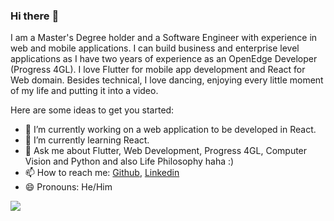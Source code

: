 ### Hi there :rocket:

<!--
**rishirajrsawant/rishirajrsawant** is a ✨ _special_ ✨ repository because its `README.md` (this file) appears on your GitHub profile.
-->

I am a Master's Degree holder and a Software Engineer with experience in web and mobile applications. I can build business and enterprise level applications as I have two years of experience as an OpenEdge Developer (Progress 4GL). I love Flutter for mobile app development and React for Web domain. Besides technical, I love dancing, enjoying every little moment of my life and putting it into a video.

Here are some ideas to get you started:

- 🔭 I’m currently working on a web application to be developed in React.
- 🌱 I’m currently learning React.
- 💬 Ask me about Flutter, Web Development, Progress 4GL, Computer Vision and Python and also Life Philosophy haha :)
- 📫 How to reach me: [Github](https://github.com/rishirajrsawant/), [Linkedin](https://www.linkedin.com/in/rishiraj-sawant/)
- 😄 Pronouns: He/Him

<img align="center" src="https://github-readme-stats.vercel.app/api/top-langs/?username=rishirajrsawant&layout=compact&theme=onedark" />

<!--
- 👯 I’m looking to collaborate on ...
- 🤔 I’m looking for help with ...
-->

